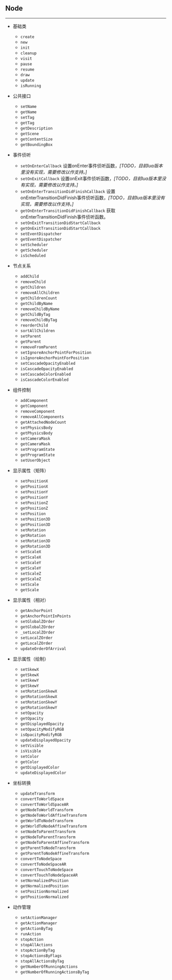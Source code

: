 ## Node
----

- 基础类
  - `create`
  - `new`
  - `init`
  - `cleanup`
  - `visit`
  - `pause`
  - `resume`
  - `draw`
  - `update`
  - `isRunning`

- 公共接口
  - `setName`
  - `getName`
  - `setTag`
  - `getTag`
  - `getDescription`
  - `getScene`
  - `getContentSize`
  - `getBoundingBox`

- 事件侦听
  - `setOnEnterCallback` 设置onEnter事件侦听函数，_[TODO，目前lua版本里没有实现，需要修改以作支持。]_
  - `setOnExitCallback` 设置onExit事件侦听函数，_[TODO，目前lua版本里没有实现，需要修改以作支持。]_
  - `setOnEnterTransitionDidFinishCallback` 设置onEnterTransitionDidFinish事件侦听函数，_[TODO，目前lua版本里没有实现，需要修改以作支持。]_
  - `getOnEnterTransitionDidFinishCallback` 获取onEnterTransitionDidFinish事件侦听函数。
  - `setOnExitTransitionDidStartCallback`
  - `getOnExitTransitionDidStartCallback`
  - `setEventDispatcher`
  - `getEventDispatcher`
  - `setScheduler`
  - `getScheduler`
  - `isScheduled`

- 节点关系
  - `addChild`
  - `removeChild`
  - `getChildren`
  - `removeAllChildren`
  - `getChildrenCount`
  - `getChildByName`
  - `removeChildByName`
  - `getChildByTag`
  - `removeChildByTag`
  - `reorderChild`
  - `sortAllChildren`
  - `setParent`
  - `getParent`
  - `removeFromParent`
  - `setIgnoreAnchorPointForPosition`
  - `isIgnoreAnchorPointForPosition`
  - `setCascadeOpacityEnabled`
  - `isCascadeOpacityEnabled`
  - `setCascadeColorEnabled`
  - `isCascadeColorEnabled`

- 组件控制
  - `addComponent`
  - `getComponent`
  - `removeComponent`
  - `removeAllComponents`
  - `getAttachedNodeCount`
  - `setPhysicsBody`
  - `getPhysicsBody`
  - `setCameraMask`
  - `getCameraMask`
  - `setProgramState`
  - `getProgramState`
  - `setUserObject`

- 显示属性（矩阵）
  - `setPositionX`
  - `getPositionX`
  - `setPositionY`
  - `getPositionY`
  - `setPositionZ`
  - `getPositionZ`
  - `setPosition`
  - `setPosition3D`
  - `getPosition3D`
  - `setRotation`
  - `getRotation`
  - `setRotation3D`
  - `getRotation3D`
  - `setScaleX`
  - `getScaleX`
  - `setScaleY`
  - `getScaleY`
  - `setScaleZ`
  - `getScaleZ`
  - `setScale`
  - `getScale`

- 显示属性（相对）
  - `getAnchorPoint`
  - `getAnchorPointInPoints`
  - `setGlobalZOrder`
  - `getGlobalZOrder`
  - `_setLocalZOrder`
  - `setLocalZOrder`
  - `getLocalZOrder`
  - `updateOrderOfArrival`

- 显示属性（绘制）
  - `setSkewX`
  - `getSkewX`
  - `setSkewY`
  - `getSkewY`
  - `setRotationSkewX`
  - `getRotationSkewX`
  - `setRotationSkewY`
  - `getRotationSkewY`
  - `setOpacity`
  - `getOpacity`
  - `getDisplayedOpacity`
  - `setOpacityModifyRGB`
  - `isOpacityModifyRGB`
  - `updateDisplayedOpacity`
  - `setVisible`
  - `isVisible`
  - `setColor`
  - `getColor`
  - `getDisplayedColor`
  - `updateDisplayedColor`

- 坐标转换
  - `updateTransform`
  - `convertToWorldSpace`
  - `convertToWorldSpaceAR`
  - `getNodeToWorldTransform`
  - `getNodeToWorldAffineTransform`
  - `getWorldToNodeTransform`
  - `getWorldToNodeAffineTransform`
  - `setNodeToParentTransform`
  - `getNodeToParentTransform`
  - `getNodeToParentAffineTransform`
  - `getParentToNodeTransform`
  - `getParentToNodeAffineTransform`
  - `convertToNodeSpace`
  - `convertToNodeSpaceAR`
  - `convertTouchToNodeSpace`
  - `convertTouchToNodeSpaceAR`
  - `setNormalizedPosition`
  - `getNormalizedPosition`
  - `setPositionNormalized`
  - `getPositionNormalized`

- 动作管理
  - `setActionManager`
  - `getActionManager`
  - `getActionByTag`
  - `runAction`
  - `stopAction`
  - `stopAllActions`
  - `stopActionByTag`
  - `stopActionsByFlags`
  - `stopAllActionsByTag`
  - `getNumberOfRunningActions`
  - `getNumberOfRunningActionsByTag`